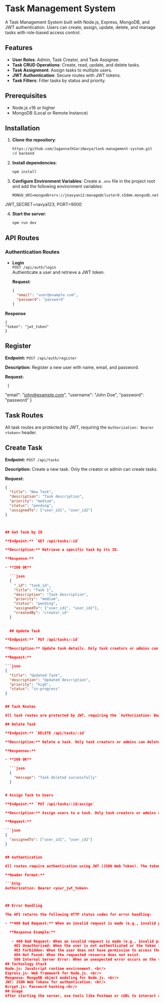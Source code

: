 # Task Management System

A Task Management System built with Node.js, Express, MongoDB, and JWT authentication. Users can create, assign, update, delete, and manage tasks with role-based access control.

## Features

- **User Roles**: Admin, Task Creator, and Task Assignee.
- **Task CRUD Operations**: Create, read, update, and delete tasks.
- **Task Assignment**: Assign tasks to multiple users.
- **JWT Authentication**: Secure routes with JWT tokens.
- **Task Filters**: Filter tasks by status and priority.
  
## Prerequisites

- Node.js v16 or higher
- MongoDB (Local or Remote Instance)

## Installation

1. **Clone the repository**:
    ```bash
   https://github.com/JagannathGariNavya/task-management-system.git
    cd backend
    ```

2. **Install dependencies**:
    ```bash
    npm install
    ```

3. **Configure Environment Variables**:
    Create a `.env` file in the project root and add the following environment variables:
    ```env
    MONGO_URI=mongodb+srv://jnavyan12:manage@cluster0.s5dmm.mongodb.net/
  JWT_SECRET=navya123;
  PORT=9000

4. **Start the server**:
    ```bash
    npm run dev
    ```

## API Routes

### Authentication Routes

- **Login**  
  `POST /api/auth/login`  
  Authenticate a user and retrieve a JWT token.
  
  **Request**:
  ```json
  {
    "email": "user@example.com",
    "password": "password"
  }
 **Response**

    {
    "token": "jwt_token"
    }


 ## Register

**Endpoint:** `POST /api/auth/register`

**Description:** Register a new user with name, email, and password.

**Request:**

     {
  "email": "john@example.com",
  "username": "John Doe",
  "password": "password"
   }


 ## Task Routes

All task routes are protected by JWT, requiring the `Authorization: Bearer <token>` header.

## Create Task

**Endpoint:** `POST /api/tasks`

**Description:** Create a new task. Only the creator or admin can create tasks.

**Request:**

```json
{
  "title": "New Task",
  "description": "Task description",
  "priority": "medium",
  "status": "pending",
  "assignedTo": ["user_id1", "user_id2"]
}



## Get Task by ID

**Endpoint:** `GET /api/tasks/:id`

**Description:** Retrieve a specific task by its ID.

**Response:**

- **200 OK**

  ```json
  {
    "_id": "task_id",
    "title": "Task 1",
    "description": "Task description",
    "priority": "medium",
    "status": "pending",
    "assignedTo": ["user_id1", "user_id2"],
    "createdBy": "creator_id"
  }
  
  
  ## Update Task

**Endpoint:** `PUT /api/tasks/:id`

**Description:** Update task details. Only task creators or admins can update tasks.

**Request:**

```json
{
  "title": "Updated Task",
  "description": "Updated description",
  "priority": "high",
  "status": "in-progress"
}


## Task Routes

All task routes are protected by JWT, requiring the `Authorization: Bearer <token>` header.

## Delete Task

**Endpoint:** `DELETE /api/tasks/:id`

**Description:** Delete a task. Only task creators or admins can delete tasks.

**Responses:**

- **200 OK**

  ```json
  {
    "message": "Task deleted successfully"
  }


# Assign Task to Users

**Endpoint:** `PUT /api/tasks/:id/assign`

**Description:** Assign users to a task. Only task creators or admins can assign tasks.

**Request:**

```json
{
  "assignedTo": ["user_id1", "user_id2"]
}


## Authentication

All routes require authentication using JWT (JSON Web Token). The token must be passed in the `Authorization` header of every request.

**Header Format:**

```http
Authorization: Bearer <your_jwt_token>



## Error Handling

The API returns the following HTTP status codes for error handling:

- **400 Bad Request:** When an invalid request is made (e.g., invalid parameters).

  **Response Example:**
    
   - 400 Bad Request: When an invalid request is made (e.g., invalid parameters).
    401 Unauthorized: When the user is not authenticated or the token is invalid.
    403 Forbidden: When the user does not have permission to access the resource.
    404 Not Found: When the requested resource does not exist.
    500 Internal Server Error: When an unexpected error occurs on the server.
## Technology Stack
Node.js: JavaScript runtime environment. <br/>
Express.js: Web framework for Node.js. <br/>
Mongoose: MongoDB object modeling for Node.js. <br/>
JWT: JSON Web Tokens for authentication. <br/>
Bcrypt.js: Password hashing.<br/>
## Usage
After starting the server, use tools like Postman or cURL to interact with the API endpoints as described above.
